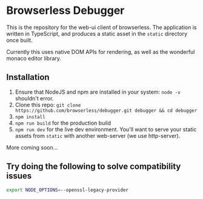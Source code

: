 # Browserless Debugger

This is the repository for the web-ui client of browserless. The application is written in TypeScript, and produces a static asset in the `static` directory once built.
 
Currently this uses native DOM APIs for rendering, as well as the wonderful monaco editor library. 

## Installation

1. Ensure that NodeJS and npm are installed in your system: `node -v` shouldn't error.
2. Clone this repo: `git clone https://github.com/browserless/debugger.git debugger && cd debugger`
3. `npm install`
4. `npm run build` for the production build
5. `npm run dev` for the live dev environment. You'll want to serve your static assets from `static` with another web-server (we use http-server).

More coming soon...

## Try doing the following to solve compatibility issues

```bash
export NODE_OPTIONS=--openssl-legacy-provider
```
